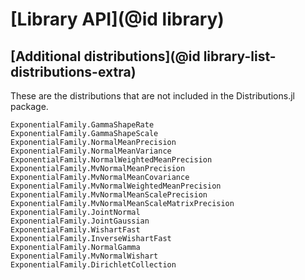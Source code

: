 # [Library API](@id library)

## [Additional distributions](@id library-list-distributions-extra)

These are the distributions that are not included in the Distributions.jl package.

```@docs
ExponentialFamily.GammaShapeRate
ExponentialFamily.GammaShapeScale
ExponentialFamily.NormalMeanPrecision
ExponentialFamily.NormalMeanVariance
ExponentialFamily.NormalWeightedMeanPrecision
ExponentialFamily.MvNormalMeanPrecision
ExponentialFamily.MvNormalMeanCovariance
ExponentialFamily.MvNormalWeightedMeanPrecision
ExponentialFamily.MvNormalMeanScalePrecision
ExponentialFamily.MvNormalMeanScaleMatrixPrecision
ExponentialFamily.JointNormal
ExponentialFamily.JointGaussian
ExponentialFamily.WishartFast
ExponentialFamily.InverseWishartFast
ExponentialFamily.NormalGamma
ExponentialFamily.MvNormalWishart
ExponentialFamily.DirichletCollection
```